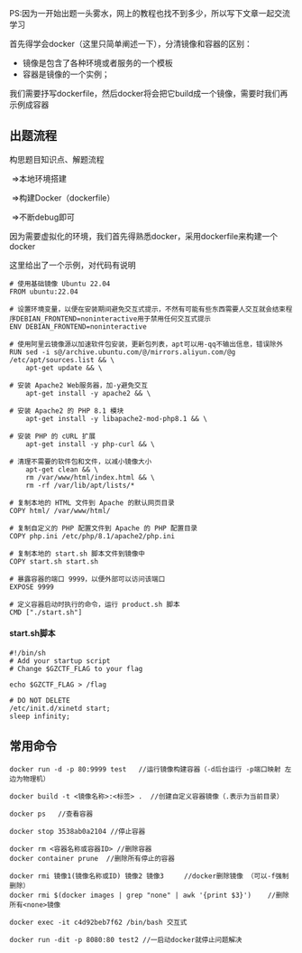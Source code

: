 PS:因为一开始出题一头雾水，网上的教程也找不到多少，所以写下文章一起交流学习

首先得学会docker（这里只简单阐述一下），分清镜像和容器的区别：

- 镜像是包含了各种环境或者服务的一个模板
- 容器是镜像的一个实例；

我们需要抒写dockerfile，然后docker将会把它build成一个镜像，需要时我们再示例成容器

## 出题流程

构思题目知识点、解题流程

​	=>本地环境搭建

​		=>构建Docker（dockerfile）

​			=>不断debug即可

因为需要虚拟化的环境，我们首先得熟悉docker，采用dockerfile来构建一个docker

这里给出了一个示例，对代码有说明

```
# 使用基础镜像 Ubuntu 22.04
FROM ubuntu:22.04

# 设置环境变量，以便在安装期间避免交互式提示，不然有可能有些东西需要人交互就会结束程序DEBIAN_FRONTEND=noninteractive用于禁用任何交互式提示
ENV DEBIAN_FRONTEND=noninteractive

# 使用阿里云镜像源以加速软件包安装，更新包列表，apt可以用-qq不输出信息，错误除外
RUN sed -i s@/archive.ubuntu.com/@/mirrors.aliyun.com/@g /etc/apt/sources.list && \
    apt-get update && \
    
# 安装 Apache2 Web服务器，加-y避免交互
    apt-get install -y apache2 && \
    
# 安装 Apache2 的 PHP 8.1 模块
    apt-get install -y libapache2-mod-php8.1 && \

# 安装 PHP 的 cURL 扩展
    apt-get install -y php-curl && \
    
# 清理不需要的软件包和文件，以减小镜像大小
    apt-get clean && \
    rm /var/www/html/index.html && \
    rm -rf /var/lib/apt/lists/*

# 复制本地的 HTML 文件到 Apache 的默认网页目录
COPY html/ /var/www/html/

# 复制自定义的 PHP 配置文件到 Apache 的 PHP 配置目录
COPY php.ini /etc/php/8.1/apache2/php.ini

# 复制本地的 start.sh 脚本文件到镜像中
COPY start.sh start.sh

# 暴露容器的端口 9999，以便外部可以访问该端口
EXPOSE 9999

# 定义容器启动时执行的命令，运行 product.sh 脚本
CMD ["./start.sh"]
```

#### start.sh脚本

```
#!/bin/sh
# Add your startup script
# Change $GZCTF_FLAG to your flag

echo $GZCTF_FLAG > /flag

# DO NOT DELETE
/etc/init.d/xinetd start;
sleep infinity;
```

## 常用命令

```
docker run -d -p 80:9999 test	//运行镜像构建容器（-d后台运行 -p端口映射 左边为物理机）

docker build -t <镜像名称>:<标签> .  //创建自定义容器镜像（.表示为当前目录）

docker ps	//查看容器

docker stop 3538ab0a2104 //停止容器

docker rm <容器名称或容器ID> //删除容器
docker container prune	//删除所有停止的容器

docker rmi 镜像1(镜像名称或ID) 镜像2 镜像3		//docker删除镜像 （可以-f强制删除）
docker rmi $(docker images | grep "none" | awk '{print $3}')	//删除所有<none>镜像

docker exec -it c4d92beb7f62 /bin/bash 交互式

docker run -dit -p 8080:80 test2 //一启动docker就停止问题解决
```

